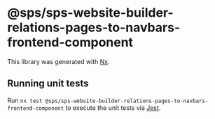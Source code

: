 # @sps/sps-website-builder-relations-pages-to-navbars-frontend-component

This library was generated with [Nx](https://nx.dev).

## Running unit tests

Run `nx test @sps/sps-website-builder-relations-pages-to-navbars-frontend-component` to execute the unit tests via [Jest](https://jestjs.io).

